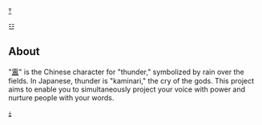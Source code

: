 <a name="about" href="#top">&#10514;</a>

&#9779;

## About

"[靁][1]" is the Chinese character for "thunder," symbolized by rain over the fields. In Japanese, thunder is "kaminari," the cry of the gods. This project aims to enable you to simultaneously project your voice with power and nurture people with your words.

[&#10504;][2]

[1]: https://en.wiktionary.org/wiki/%E9%9D%81
[2]: #internals